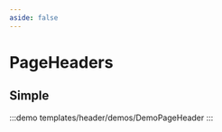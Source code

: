 ```yaml
---
aside: false
---
```


<script setup>
import DemoPageHeader from './demos/DemoPageHeader.vue'
</script>

# PageHeaders

## Simple

:::demo templates/header/demos/DemoPageHeader
<DemoPageHeader />
:::
